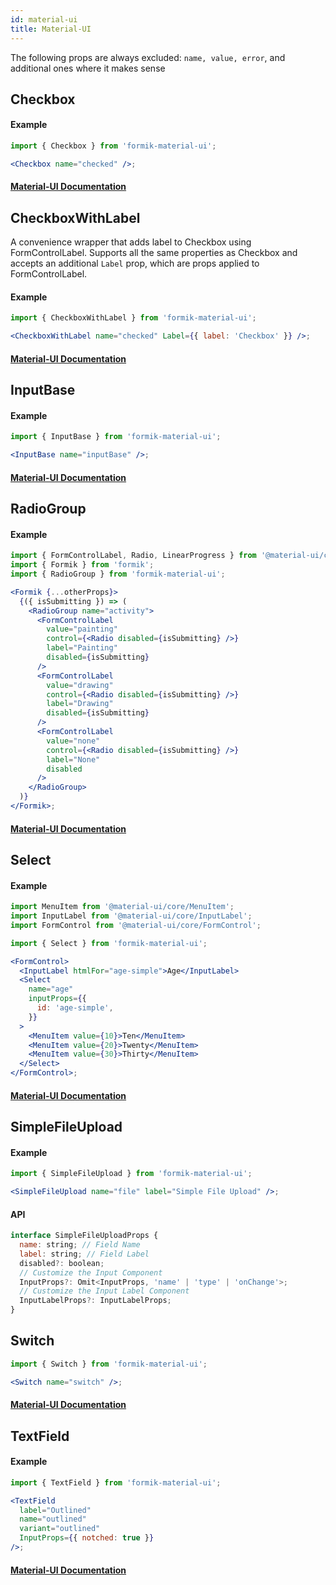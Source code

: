 ```yaml
---
id: material-ui
title: Material-UI
---
```


The following props are always excluded: `name, value, error`, and additional ones where it makes sense

## Checkbox

#### Example

```jsx
import { Checkbox } from 'formik-material-ui';

<Checkbox name="checked" />;
```

#### [Material-UI Documentation](https://material-ui.com/api/checkbox/)

## CheckboxWithLabel

A convenience wrapper that adds label to Checkbox using FormControlLabel. Supports all the same properties as Checkbox and accepts an additional `Label` prop, which are props applied to FormControlLabel.

#### Example

```jsx
import { CheckboxWithLabel } from 'formik-material-ui';

<CheckboxWithLabel name="checked" Label={{ label: 'Checkbox' }} />;
```

#### [Material-UI Documentation](https://material-ui.com/api/form-control-label/)

## InputBase

#### Example

```jsx
import { InputBase } from 'formik-material-ui';

<InputBase name="inputBase" />;
```

#### [Material-UI Documentation](https://material-ui.com/api/input-base/)

## RadioGroup

#### Example

```jsx
import { FormControlLabel, Radio, LinearProgress } from '@material-ui/core';
import { Formik } from 'formik';
import { RadioGroup } from 'formik-material-ui';

<Formik {...otherProps}>
  {({ isSubmitting }) => (
    <RadioGroup name="activity">
      <FormControlLabel
        value="painting"
        control={<Radio disabled={isSubmitting} />}
        label="Painting"
        disabled={isSubmitting}
      />
      <FormControlLabel
        value="drawing"
        control={<Radio disabled={isSubmitting} />}
        label="Drawing"
        disabled={isSubmitting}
      />
      <FormControlLabel
        value="none"
        control={<Radio disabled={isSubmitting} />}
        label="None"
        disabled
      />
    </RadioGroup>
  )}
</Formik>;
```

#### [Material-UI Documentation](https://material-ui.com/api/radio-group/#radiogroup-api)

## Select

#### Example

```jsx
import MenuItem from '@material-ui/core/MenuItem';
import InputLabel from '@material-ui/core/InputLabel';
import FormControl from '@material-ui/core/FormControl';

import { Select } from 'formik-material-ui';

<FormControl>
  <InputLabel htmlFor="age-simple">Age</InputLabel>
  <Select
    name="age"
    inputProps={{
      id: 'age-simple',
    }}
  >
    <MenuItem value={10}>Ten</MenuItem>
    <MenuItem value={20}>Twenty</MenuItem>
    <MenuItem value={30}>Thirty</MenuItem>
  </Select>
</FormControl>;
```

#### [Material-UI Documentation](https://material-ui.com/api/select/)

## SimpleFileUpload

#### Example

```jsx
import { SimpleFileUpload } from 'formik-material-ui';

<SimpleFileUpload name="file" label="Simple File Upload" />;
```

#### API

```jsx
interface SimpleFileUploadProps {
  name: string; // Field Name
  label: string; // Field Label
  disabled?: boolean;
  // Customize the Input Component
  InputProps?: Omit<InputProps, 'name' | 'type' | 'onChange'>;
  // Customize the Input Label Component
  InputLabelProps?: InputLabelProps;
}
```

## Switch

```jsx
import { Switch } from 'formik-material-ui';

<Switch name="switch" />;
```

#### [Material-UI Documentation](https://material-ui.com/api/select/)

## TextField

#### Example

```jsx
import { TextField } from 'formik-material-ui';

<TextField
  label="Outlined"
  name="outlined"
  variant="outlined"
  InputProps={{ notched: true }}
/>;
```

#### [Material-UI Documentation](https://material-ui.com/api/text-field/#textfield-api)
